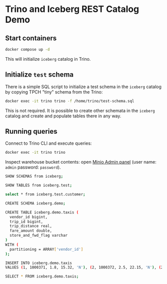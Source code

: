 # Trino and Iceberg REST Catalog Demo

## Start containers

```bash
docker compose up -d
```

This will initialize `iceberg` catalog in Trino.

## Initialize `test` schema

There is a simple SQL script to initialize a test schema
in the `iceberg` catalog by copying TPCH "tiny" schema from the Trino:

```bash
docker exec -it trino trino -f /home/trino/test-schema.sql
```

This is not required. It is possible to create other schemata in the `iceberg`
catalog and create and populate tables there in any way.

## Running queries

Connect to Trino CLI and execute queries:

```bash
docker exec -it trino trino
```

Inspect warehouse bucket contents: open [Minio Admin panel](http://localhost:9001)
(user name: `admin` password: `password`).

```bash
SHOW SCHEMAS from iceberg;
```

```bash
SHOW TABLES from iceberg.test;
```

```bash
select * from iceberg.test.customer;
```

```bash
CREATE SCHEMA iceberg.demo;
```

```bash
CREATE TABLE iceberg.demo.taxis (
  vendor_id bigint,
  trip_id bigint,
  trip_distance real,
  fare_amount double,
  store_and_fwd_flag varchar
)
WITH (
  partitioning = ARRAY['vendor_id']
);
```

```bash
INSERT INTO iceberg.demo.taxis
VALUES (1, 1000371, 1.8, 15.32, 'N'), (2, 1000372, 2.5, 22.15, 'N'), (2, 1000373, 0.9, 9.01, 'N'), (1, 1000374, 8.4, 42.13, 'Y');
```

```bash
SELECT * FROM iceberg.demo.taxis;
```

